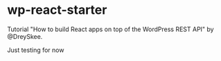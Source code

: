 # wp-react-starter
Tutorial "How to build React apps on top of the WordPress REST API" by @DreySkee. 

Just testing for now



